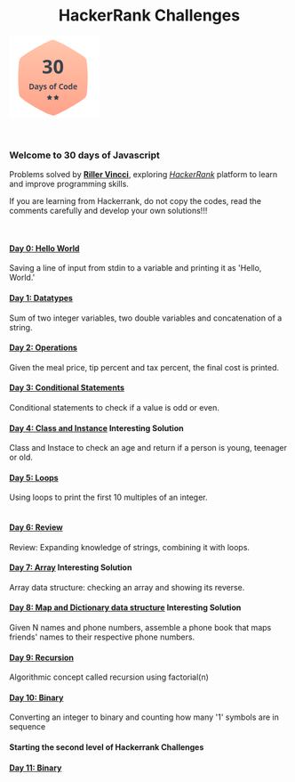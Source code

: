 # <h1 align="center"> HackerRank Challenges</align>

![](image.png)

<br />

### Welcome to 30 days of Javascript

Problems solved by [**Riller Vincci**](https://www.hackerrank.com/rillervincci), exploring [_HackerRank_](https://www.hackerrank.com/) platform to learn and improve programming skills.

If you are learning from Hackerrank, do not copy the codes, read the comments carefully and develop your own solutions!!!

<br />

#### [Day 0: Hello World](day0.js)

Saving a line of input from stdin to a variable and printing it as 'Hello, World.'
</br>

#### [Day 1: Datatypes](day1.js)

Sum of two integer variables, two double variables and concatenation of a string.
</br>

#### [Day 2: Operations](day2.js)

Given the meal price, tip percent and tax percent, the final cost is printed.
</br>

#### [Day 3: Conditional Statements](day3.js)

Conditional statements to check if a value is odd or even.
</br>

#### [Day 4: Class and Instance](day4.js) **Interesting Solution**

Class and Instace to check an age and return if a person is young, teenager or old.

#### [Day 5: Loops](day5.js)

Using loops to print the first 10 multiples of an integer.
</br>
</br>

#### [Day 6: Review](day6.js)

Review: Expanding knowledge of strings, combining it with loops.
</br>

#### [Day 7: Array](day7.js) **Interesting Solution**

Array data structure: checking an array and showing its reverse.

#### [Day 8: Map and Dictionary data structure](day8.js) **Interesting Solution**

Given N names and phone numbers, assemble a phone book that maps friends' names to their respective phone numbers.

#### [Day 9: Recursion](day9.js)

Algorithmic concept called recursion using factorial(n)

#### [Day 10: Binary](day10.js)

Converting an integer to binary and counting how many '1' symbols are in sequence

#### Starting the second level of Hackerrank Challenges

#### [Day 11: Binary](day11.js)
